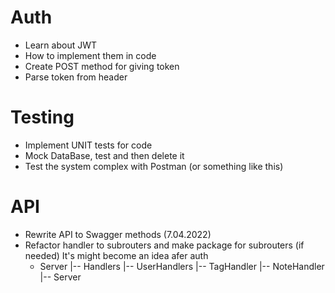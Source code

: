 # Auth
  - Learn about JWT
  - How to implement them in code
  - Create POST method for giving token
  - Parse token from header

# Testing
  - Implement UNIT tests for code
  - Mock DataBase, test and then delete it
  - Test the system complex with Postman (or something like this)

# API
  - Rewrite API to Swagger methods (7.04.2022)
  - Refactor handler to subrouters and make package for subrouters (if needed)
    It's might become an idea afer auth
    * Server
      |-- Handlers
          |-- UserHandlers
          |-- TagHandler
          |-- NoteHandler
      |-- Server
